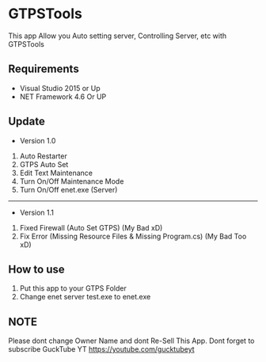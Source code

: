 # GTPSTools
This app Allow you Auto setting server, Controlling Server, etc with GTPSTools
## Requirements
- Visual Studio 2015 or Up
- NET Framework 4.6 Or UP
## Update
- Version 1.0
1. Auto Restarter
2. GTPS Auto Set
3. Edit Text Maintenance
4. Turn On/Off Maintenance Mode
5. Turn On/Off enet.exe (Server)
---
- Version 1.1
1. Fixed Firewall (Auto Set GTPS) (My Bad xD)
2. Fix Error (Missing Resource Files & Missing Program.cs) (My Bad Too xD)
## How to use
1. Put this app to your GTPS Folder
2. Change enet server test.exe to enet.exe
## NOTE
Please dont change Owner Name and dont Re-Sell This App. Dont forget to subscribe GuckTube YT https://youtube.com/gucktubeyt
